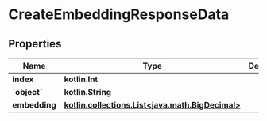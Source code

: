 
# CreateEmbeddingResponseData

## Properties
Name | Type | Description | Notes
------------ | ------------- | ------------- | -------------
**index** | **kotlin.Int** |  | 
**&#x60;object&#x60;** | **kotlin.String** |  | 
**embedding** | [**kotlin.collections.List&lt;java.math.BigDecimal&gt;**](java.math.BigDecimal.md) |  | 



